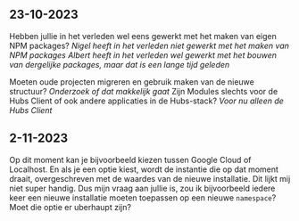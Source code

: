 ## 23-10-2023
Hebben jullie in het verleden wel eens gewerkt met het maken van eigen NPM packages?
*Nigel heeft in het verleden niet gewerkt met het maken van NPM packages*
*Albert heeft in het verleden wel gewerkt met het bouwen van dergelijke packages, maar dat is een lange tijd geleden* 

Moeten oude projecten migreren en gebruik maken van de nieuwe structuur?
*Onderzoek of dat makkelijk gaat*
Zijn Modules slechts voor de Hubs Client of ook andere applicaties in de Hubs-stack?
*Voor nu alleen de Hubs Client*


## 2-11-2023
Op dit moment kan je bijvoorbeeld kiezen tussen Google Cloud of Localhost. En als je een optie kiest, wordt de instantie die op dat moment draait, overgeschreven met de waardes van de nieuwe installatie. Dit lijkt mij niet super handig. Dus mijn vraag aan jullie is, zou ik bijvoorbeeld iedere keer een nieuwe installatie moeten toepassen op een nieuwe `namespace`? Moet die optie er uberhaupt zijn? 